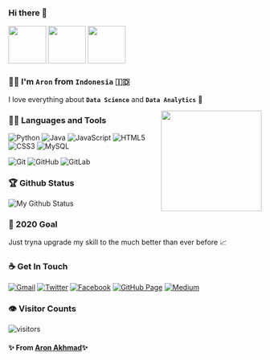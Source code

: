 ### Hi there 👋

<p align="left">
  <img src="https://i.pinimg.com/originals/0b/f2/ba/0bf2baebc370e83b26b1e5ef6a558f07.gif" width="75px">
  <img src="https://media.tenor.com/images/a03e50aa358b7cab991f58b43e1a942a/tenor.gif" width="75px">
  <img src="https://i.pinimg.com/originals/19/da/42/19da4277bf5a2000cf610b933f1ea50e.gif" width="75px">
</p>

### 👦🏻 I'm `Aron` from `Indonesia` 🇮🇩
I love everything about **`Data Science`** and **`Data Analytics`** 🤎

<img align='right' src='https://i.pinimg.com/originals/f8/39/9a/f8399acd37f858c850bbebc2fd5d349e.gif' width='200"'>

### 👨‍💻 Languages and Tools
![Python](https://img.shields.io/badge/-Python-black?style=flat&logo=python)
![Java](https://img.shields.io/badge/Java-orange?style=flat&logo=java&logoColor=white)
![JavaScript](https://img.shields.io/badge/-JavaScript-black?style=flat&logo=javascript)
![HTML5](https://img.shields.io/badge/-HTML5-E34F26?style=flat&logo=html5&logoColor=white)
![CSS3](https://img.shields.io/badge/-CSS3-1572B6?style=flat&logo=css3)
![MySQL](https://img.shields.io/badge/-MySQL-black?style=flat&logo=mysql&link=https://github.com/hritik5102)

![Git](https://img.shields.io/badge/-Git-black?style=flat&logo=git&link=https://github.com/hritik5102)
![GitHub](https://img.shields.io/badge/-GitHub-181717?style=flat&logo=github&link=https://github.com/hritik5102)
![GitLab](https://img.shields.io/badge/-GitLab-FCA121?style=flat&logo=gitlab&link=https://github.com/hritik5102)


### 🏆 Github Status
![My Github Status](https://github-readme-stats.vercel.app/api?username=aronakhmad&show_icons=true&hide_border=true)


### 🔭 2020 Goal
Just tryna upgrade my skill to the much better than ever before 📈


### ☕ Get In Touch
[![Gmail](http://img.shields.io/badge/Gmail--181717?style=social&logo=gmail)](mailto:aronakhmad@gmail.com)
[![Twitter](http://img.shields.io/badge/Twitter--181717?style=social&logo=twitter)](https://twitter.com/aronymous97)
[![Facebook](http://img.shields.io/badge/Facebook--181717?style=social&logo=facebook)](https://www.facebook.com/aron.akhmad.161/)
[![GitHub Page](https://img.shields.io/badge/GitHub%20Page--181717?style=social&logo=github)](https://aronakhmad.github.io)
[![Medium](http://img.shields.io/badge/Medium--181717?style=social&logo=medium)](https://aronakhmad.medium.com/)


### 👁 Visitor Counts
![visitors](https://visitor-badge.glitch.me/badge?page_id=aronakhmad.aronakhmad)

#### ✨ From [Aron Akhmad](https://github.com/aronakhmad)✨
